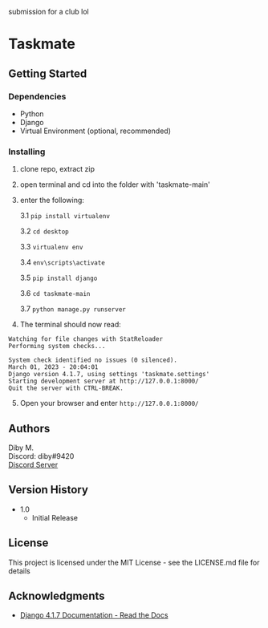 
submission for a club lol

# Taskmate

## Getting Started

### Dependencies
* Python
* Django
* Virtual Environment (optional, recommended)

### Installing
1) clone repo, extract zip

2) open terminal and cd into the folder with 'taskmate-main'

3) enter the following:

   3.1  ```pip install virtualenv```

   3.2 ```cd desktop```

   3.3 ```virtualenv env```

   3.4 ```env\scripts\activate```

   3.5 ```pip install django```

   3.6 ```cd taskmate-main```

   3.7 ```python manage.py runserver```


4) The terminal should now read:
```
Watching for file changes with StatReloader
Performing system checks...

System check identified no issues (0 silenced).
March 01, 2023 - 20:04:01
Django version 4.1.7, using settings 'taskmate.settings'
Starting development server at http://127.0.0.1:8000/
Quit the server with CTRL-BREAK.
```
5) Open your browser and enter ```http://127.0.0.1:8000/```

## Authors

Diby M.  
Discord: diby#9420   
[Discord Server](https://discord.gg/frErDjHStx)

## Version History

* 1.0
    * Initial Release

## License

This project is licensed under the MIT License - see the LICENSE.md file for details

## Acknowledgments

* [Django 4.1.7 Documentation - Read the Docs](https://django.readthedocs.io/en/stable/contents.html)

